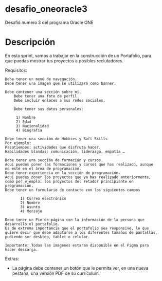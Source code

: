 # desafio_oneoracle3
Desafió numero 3 del programa Oracle ONE
# Descripción
En esta sprint, vamos a trabajar en la construcción de un Portafolio, para que puedas mostrar tus proyectos a posibles reclutadores.

Requisitos:

    Debe tener un menú de navegación.
    Debe tener una imagen que se utilizará como banner.

    Debe contener una sección sobre mí.
        Debe tener una foto de perfil.
        Debe incluir enlaces a sus redes sociales.

        Debe tener sus datos personales:

         1) Nombre
         2) Edad
         3) Nacionalidad
         4) Biografía

    Debe tener una sección de Hobbies y Soft Skills
    Por ejemplo:
    Pasatiempos: actividades que disfruta hacer.
    Habilidades blandas: comunicación, liderazgo, empatía …

    Debe tener una sección de formación y cursos.
    Aquí puedes poner las formaciones y cursos que has realizado, aunque no esté en el área de programación.
    Debe tener experiencia en la sección de programación.
    Aquí puedes poner los proyectos que ya has realizado anteriormente, como por ejemplo: los proyectos del retador principiante en programación.
    Debe tener un formulario de contacto con los siguientes campos

           1) Correo electrónico
           2) Nombre
           3) Asunto
           4) Mensaje

    Debe tener un Pie de página con la información de la persona que desarrolló el portafolio.
    Es de extrema importancia que el portafolio sea responsivo, lo que quiere decir que debe adaptarse a los diferentes tamaños de pantallas, pudiendo ser desktop, tablet o celular.

    Importante: Todas las imagenes estaran disponible en el Figma para hacer descarga.

Extras:
- La página debe contener un botón que le permita ver, en una nueva pestaña, una versión PDF de su currículum.
